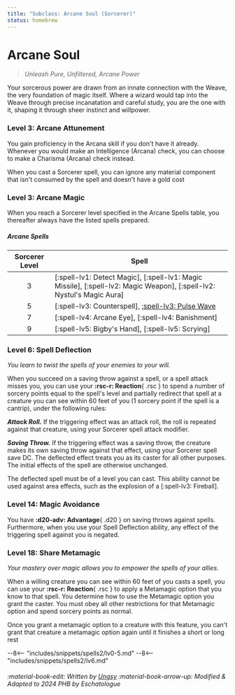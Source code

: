 ```yaml
---
title: "Subclass: Arcane Soul (Sorcerer)"
status: homebrew
---
```


<p style="display:none">
Unleash Pure, Unfiltered, Arcane Power
</p>

# Arcane Soul

> *Unleash Pure, Unfiltered, Arcane Power*

Your sorcerous power are drawn from an innate connection with the Weave, the very foundation of magic itself. Where a wizard would tap into the Weave through precise incanatation and careful study, you are the one with it, shaping it through sheer instinct and willpower.

### Level 3: Arcane Attunement

You gain proficiency in the Arcana skill if you don't have it already. Whenever you would make an Intelligence (Arcana) check, you can choose to make a Charisma (Arcana) check instead.

When you cast a Sorcerer spell, you can ignore any material component that isn't consumed by the spell and doesn't have a gold cost

### Level 3: Arcane Magic

When you reach a Sorcerer level specified in the Arcane Spells table, you thereafter always have the listed spells prepared.

##### Arcane Spells
| Sorcerer Level | Spell |
|:-:|---|
| 3 | [:spell-lv1: Detect Magic], [:spell-lv1: Magic Missile], [:spell-lv2: Magic Weapon], [:spell-lv2: Nystul's Magic Aura] |
| 5 | [:spell-lv3: Counterspell], [:spell-lv3: Pulse Wave](../../spells/description/additional/dunamancy.md#pulse-wave) |
| 7 | [:spell-lv4: Arcane Eye], [:spell-lv4: Banishment] |
| 9 | [:spell-lv5: Bigby's Hand], [:spell-lv5: Scrying] |

### Level 6: Spell Deflection

*You learn to twist the spells of your enemies to your will.* 

When you succeed on a saving throw against a spell, or a spell attack misses you, you can use your **:rsc-r: Reaction**{ .rsc } to spend a number of sorcery points equal to the spell's level and partially redirect that spell at a creature you can see within 60 feet of you (1 sorcery point if the spell is a cantrip), under the following rules:

***Attack Roll.*** If the triggering effect was an attack roll, the roll is repeated against that creature, using your Sorcerer spell attack modifier. 

***Saving Throw.*** If the triggering effect was a saving throw, the creature makes its own saving throw against that effect, using your Sorcerer spell save DC. The deflected effect treats you as its caster for all other purposes. The initial effects of the spell are otherwise unchanged.

The deflected spell must be of a level you can cast. This ability cannot be used against area effects, such as the explosion of a [:spell-lv3: Fireball].

### Level 14: Magic Avoidance

You have **:d20-adv: Advantage**{ .d20 } on saving throws against spells. Furthermore, when you use your Spell Deflection ability, any effect of the triggering spell against you is negated.

### Level 18: Share Metamagic

*Your mastery over magic allows you to empower the spells of your allies.*

When a willing creature you can see within 60 feet of you casts a spell, you can use your **:rsc-r: Reaction**{ .rsc } to apply a Metamagic option that you know to that spell. You determine how to use the Metamagic option you grant the caster. You must obey all other restrictions for that Metamagic option and spend sorcery points as normal.

Once you grant a metamagic option to a creature with this feature, you can't grant that creature a metamagic option again until it finishes a short or long rest

--8<-- "includes/snippets/spells2/lv0-5.md"
--8<-- "includes/snippets/spells2/lv6.md"

###### :material-book-edit: Written by [*Ungsy*](https://www.gmbinder.com/share/-MseG602S4oVxuRROJle/-MuG9-FUws2E9PRYM1OL) :material-book-arrow-up: Modified & Adapted to 2024 PHB by *Eschatologue*